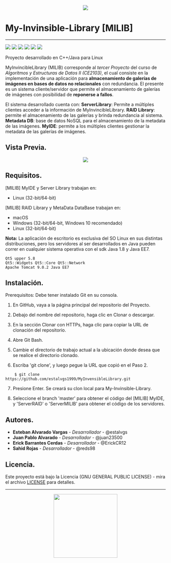 
<p align="center"> 
    <img src="https://res.cloudinary.com/estalvgs1999/image/upload/v1559695781/CE2103/MILIB_logo_jd6toi.png" heigth="100"/>
</p>

# My-Invinsible-Library [MILIB]
***
<p align="left"> 
  <img src="https://camo.githubusercontent.com/3889293d486af33499741bd12a3a1ce11deb4c93/68747470733a2f2f6170692e7472617669732d63692e6f72672f676f6f676c652f676f6f676c65746573742e7376673f6272616e63683d6d6173746572">
  <img
       src="https://camo.githubusercontent.com/a3469255f3fcdead1593919251ab6f438744e9be/68747470733a2f2f63692e6170707665796f722e636f6d2f6170692f70726f6a656374732f7374617475732f346f3338706c743078626f31756263382f6272616e63682f6d61737465723f7376673d74727565">
  
  <img src = "https://res.cloudinary.com/estalvgs1999/image/upload/v1559747654/CE2103/Badges/platform-windows__macos_linux-blue_s17cqw.svg">
  
  <img src= "https://res.cloudinary.com/estalvgs1999/image/upload/v1559747898/CE2103/Badges/contributors-4-brightgreen_glktoe.svg">
  
  <img src = "https://camo.githubusercontent.com/ec385922fa349d9c349f34b7f3bf311843e35ba8/68747470733a2f2f696d672e736869656c64732e696f2f62616467652f4c6963656e73652d47504c76332d626c75652e737667">
  <img src="https://camo.githubusercontent.com/bc442b82f9ee7ab250bdee5c6fd1f61ee3965952/68747470733a2f2f6170692e636f646163792e636f6d2f70726f6a6563742f62616467652f47726164652f6431313438336130636335633465626439646134666639663763643536363930">
</p>

Proyecto desarrollado en C++/Java para Linux
  
MyInvincibleLibrary (MILIB) corresponde al _tercer Proyecto_ del curso de _Algoritmos y Estructuras de Datos II (CE2103)_, el cual consiste en la implementación de una aplicación para **almacenamiento de galerías de imágenes en bases de datos no relacionales** con redundancia. El presente es un sistema cliente/servidor que permite el almacenamiento de galerías de imágenes con posibilidad de **reponerse a fallos**. 

El sistema desarrollado cuenta con: **ServerLibrary**: Permite a múltiples clientes acceder a la información de MyInvincibleLibrary. **RAID Library**: permite el almacenamiento de las galerías y brinda redundancia al sistema. **Metadata DB**: base de datos NoSQL para el almacenamiento de la metadata de las imágenes. **MyIDE**: permite a los múltiples clientes gestionar la metadata de las galerías de imágenes.

## Vista Previa.
<p align="center">
    <img src="https://res.cloudinary.com/estalvgs1999/image/upload/v1560636301/CE2103/MILIB_acjobj.png">
</p>

## Requisitos.
[MILIB] MyIDE y Server Library trabajan en:
* Linux (32-bit/64-bit)

[MILIB] RAID Library y MetaData DataBase trabajan en:
* macOS
* Windows (32-bit/64-bit, Windows 10 recomendado)
* Linux (32-bit/64-bit)

**Nota:** La aplicación de escritorio es exclusiva del SO Linux en sus distintas distribuciones, pero los servidores al ser desarrollados en Java pueden correr en cualquier sistema operativa con el sdk Java 1.8 y Java EE7.
```
Qt5 upper 5.8
Qt5::Widgets Qt5::Core Qt5::Network
Apache Tomcat 9.0.2 Java EE7
```

## Instalación.
Prerequisitos: Debe tener instalado Git en su consola.

1. En GitHub, vaya a la página principal del repositorio del Proyecto.

2. Debajo del nombre del repositorio, haga clic en Clonar o descargar.

3. En la sección Clonar con HTTPs, haga clic para copiar la URL de clonación del repositorio.

4. Abre Git Bash.

5. Cambie el directorio de trabajo actual a la ubicación donde desea que se realice el directorio clonado.

6. Escriba 'git clone', y luego pegue la URL que copió en el Paso 2.
```
    $ git clone https://github.com/estalvgs1999/MyInvensibleLibrary.git
```
7. Presione Enter. Se creará su clon local para My-Invinsible-Library.

8. Seleccione el branch 'master' para obtener el código del [MILIB] MyIDE, y 'ServerRAID' o 'ServerMILIB' para obtener el código de los servidores.


## Autores.

* **Esteban Alvarado Vargas** - *Desarrollador* - @estalvgs
* **Juan Pablo Alvarado** - *Desarrollador* - @juan23500
* **Erick Barrantes Cerdas** - *Desarrollador* - @ErickCR12
* **Sahid Rojas** - *Desarrollador* - @reds98

## Licencia.

Este proyecto está bajo la Licencia (GNU GENERAL PUBLIC LICENSE) - mira el archivo 
[LICENSE](https://github.com/estalvgs1999/MyInvinsibleLibrary/blob/master/LICENSE) para detalles.

***

<p align="center">
<img src="https://res.cloudinary.com/dfionqbqe/image/upload/v1554439121/Tec%20logo.png" width="200"/>
</p>
